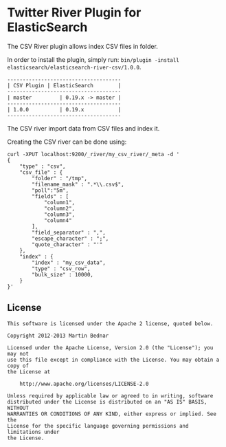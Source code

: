 Twitter River Plugin for ElasticSearch
==================================

The CSV River plugin allows index CSV files in folder.

In order to install the plugin, simply run: `bin/plugin -install elasticsearch/elasticsearch-river-csv/1.0.0`.

    -------------------------------------
    | CSV Plugin | ElasticSearch        |
    -------------------------------------
    | master         | 0.19.x -> master |
    -------------------------------------
    | 1.0.0          | 0.19.x           |
    -------------------------------------

The CSV river import data from CSV files and index it.

Creating the CSV river can be done using:

	curl -XPUT localhost:9200/_river/my_csv_river/_meta -d '
	{
	    "type" : "csv",
	    "csv_file" : {
	        "folder" : "/tmp",
	        "filename_mask" : ".*\\.csv$",
	        "poll":"5m",
	        "fields" : [
	            "column1",
	            "column2",
	            "column3",
	            "column4"
	        ],
   	        "field_separator" : ",",
   	        "escape_character" : ";",
   	        "quote_character" : "'"
	    },
	    "index" : {
	        "index" : "my_csv_data",
	        "type" : "csv_row",
	        "bulk_size" : 10000,
	    }
	}'


License
-------

    This software is licensed under the Apache 2 license, quoted below.

    Copyright 2012-2013 Martin Bednar

    Licensed under the Apache License, Version 2.0 (the "License"); you may not
    use this file except in compliance with the License. You may obtain a copy of
    the License at

        http://www.apache.org/licenses/LICENSE-2.0

    Unless required by applicable law or agreed to in writing, software
    distributed under the License is distributed on an "AS IS" BASIS, WITHOUT
    WARRANTIES OR CONDITIONS OF ANY KIND, either express or implied. See the
    License for the specific language governing permissions and limitations under
    the License.
